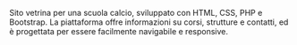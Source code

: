 Sito vetrina per una scuola calcio, sviluppato con HTML, CSS, PHP e Bootstrap. La piattaforma offre informazioni su corsi, strutture e contatti, ed è progettata per essere facilmente navigabile e responsive.
